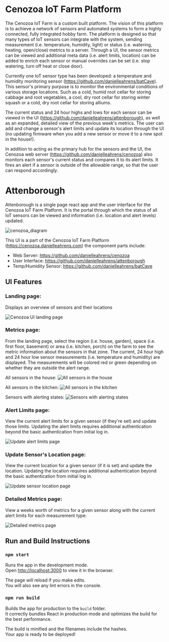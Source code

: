 # Cenozoa IoT Farm Platform

The Cenozoa IoT Farm is a custom built platform. The vision of this platform is to achieve a network of sensors and automated systems to form a highly connected, fully integrated hobby farm. The platform is designed so that many types of IoT sensors can integrate with the system, sending measurement (i.e. temperature, humidity, light) or status (i.e. watering, heating, open/close) metrics to a server. Through a UI, the sensor metrics can be viewed and additional meta data (i.e. alert limits, location) can be added to enrich each sensor or manual overrides can be set (i.e. stop watering, turn off heat or close door).

Currently one IoT sensor type has been developed: a temperature and humidity monitoring sensor (https://github.com/danielleahrens/batCave). This sensor's primary purpose is to monitor the environmental conditions of various storage locations. Such as a cold, humid root cellar for storing cabbage and root vegetables, a cool, dry root cellar for storing winter squash or a cold, dry root cellar for storing alliums.

The current status and 24 hour highs and lows for each sensor can be viewed in the UI (https://github.com/danielleahrens/attenborough), as well as an expanded, detailed view of the previous week's metrics. The user can add and change a sensor's alert limits and update its location through the UI (no updating firmware when you add a new sensor or move it to a new spot in the house!).

In addition to acting as the primary hub for the sensors and the UI, the Cenozoa web server (https://github.com/danielleahrens/cenozoa) also monitors each sensor's current status and compares it to its alert limits. It fires an alert if a sensor is outside of the allowable range, so that the user can respond accordingly. 

# Attenborough

Attenborough is a single page react app and the user interface for the Cenozoa IoT Farm Platform. It is the portal through which the status of all IoT sensors can be viewed and information (i.e. location and alert levels) updated. 

![cenozoa_diagram](https://user-images.githubusercontent.com/31782840/108779365-bf1c8a80-7534-11eb-91d8-64da8f6bad4e.png)

This UI is a part of the Cenozoa IoT Farm Platform (https://cenozoa.danielleahrens.com) the component parts include:
- Web Server: https://github.com/danielleahrens/cenozoa
- User Interface: https://github.com/danielleahrens/attenborough
- Temp/Humidity Sensor: https://github.com/danielleahrens/batCave

## UI Features

### Landing page: 
Displays an overview of sensors and their locations

![Cenozoa UI landing page](https://user-images.githubusercontent.com/31782840/108781724-56371180-7538-11eb-88b8-305663567955.png)

### Metrics page: 
From the landing page, select the region (i.e. house, garden), space (i.e. first floor, basement) or area (i.e. kitchen, porch) on the farm to see the metric information about the sensors in that zone. The current, 24 hour high and 24 hour low sensor measurements (i.e. temperature and humidity) are displayed. The measurements will be colored red or green depending on whether they are outside the alert range. 

All sensors in the house:
![All sensors in the house](https://user-images.githubusercontent.com/31782840/108781727-56cfa800-7538-11eb-9d97-2d1a6817c25b.png)

All sensors in the kitchen:
![All sensors in the kitchen](https://user-images.githubusercontent.com/31782840/108781728-56cfa800-7538-11eb-8cc2-1b8ca63c5849.png)

Sensors with alerting states:
![Sensors with alerting states](https://user-images.githubusercontent.com/31782840/108781733-57683e80-7538-11eb-8593-1636ab02c429.png)

### Alert Limits page:
View the current alert limits for a given sensor (if they're set) and update those limits. Updating the alert limits requires additional authentication beyond the basic authentication from initial log in.

![Update alert limits page](https://user-images.githubusercontent.com/31782840/108781729-57683e80-7538-11eb-82c8-75d628124d09.png)

### Update Sensor's Location page:
View the current location for a given sensor (if it is set) and update the location. Updating the location requires additional authentication beyond the basic authentication from initial log in.

![Update sensor location page](https://user-images.githubusercontent.com/31782840/108782340-63a0cb80-7539-11eb-9b8f-82876e0f60fd.png)

### Detailed Metrics page:
View a weeks worth of metrics for a given sensor along with the current alert limits for each measurement type.

![Detailed metrics page](https://user-images.githubusercontent.com/31782840/108781965-bded5c80-7538-11eb-8cf6-f63465a3867a.png)

## Run and Build Instructions

### `npm start`

Runs the app in the development mode.\
Open [http://localhost:3000](http://localhost:3000) to view it in the browser.

The page will reload if you make edits.\
You will also see any lint errors in the console.

### `npm run build`

Builds the app for production to the `build` folder.\
It correctly bundles React in production mode and optimizes the build for the best performance.

The build is minified and the filenames include the hashes.\
Your app is ready to be deployed!

